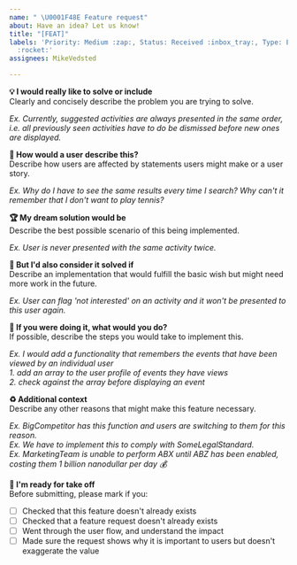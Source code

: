 ```yaml
---
name: " \U0001F48E Feature request"
about: Have an idea? Let us know!
title: "[FEAT]"
labels: 'Priority: Medium :zap:, Status: Received :inbox_tray:, Type: Enhancement
  :rocket:'
assignees: MikeVedsted

---
```


**💡 I would really like to solve or include**   
Clearly and concisely describe the problem you are trying to solve.   

*Ex. Currently, suggested activities are always presented in the same order, i.e. all previously seen activities have to do be dismissed before new ones are displayed.*   

**👶 How would a user describe this?**   
Describe how users are affected by statements users might make or a user story.  
  
  
*Ex. Why do I have  to see the same results every time I search? Why can't it remember that I don't want to play tennis?*   

**🏆 My dream solution would be**  
Describe the best possible scenario of this being implemented.  

*Ex. User is never presented with the same activity twice.*  

**:2nd_place_medal: But I'd also consider it solved if**    
Describe an implementation that would fulfill the basic wish but might need more work in the future.  

*Ex. User can flag 'not interested' on an activity and it won't be presented to this user again.*  

**💭 If you were doing it, what would you do?**   
If possible, describe the steps you would take to implement this.   

*Ex. I would add a functionality that remembers the events that have been viewed by an individual user*   
*1. add an array to the user profile of events they have views*   
*2. check against the array before displaying an event*    

**♻️ Additional context**  
Describe any other reasons that might make this feature necessary.  

*Ex. BigCompetitor has this function and users are switching to them for this reason.*    
*Ex. We have to implement this to comply with SomeLegalStandard.*    
*Ex. MarketingTeam is unable to perform ABX until ABZ has been enabled, costing them 1 billion nanodullar per day 💰*

**🚀 I'm ready for take off**  
Before submitting, please mark if you:  
- [ ] Checked that this feature doesn't already exists  
- [ ] Checked that a feature request doesn't already exists  
- [ ] Went through the user flow, and understand the impact  
- [ ] Made sure the request shows why it is important to users but doesn't exaggerate the value
